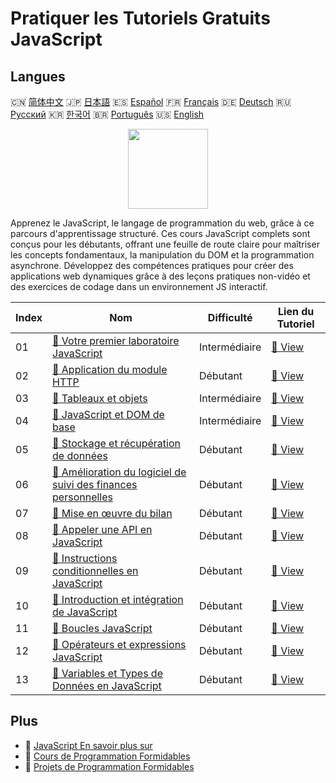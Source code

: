 # Pratiquer les Tutoriels Gratuits JavaScript

## Langues

🇨🇳 [简体中文](README_zh.md) 🇯🇵 [日本語](README_ja.md) 🇪🇸 [Español](README_es.md) 🇫🇷 [Français](README_fr.md) 🇩🇪 [Deutsch](README_de.md) 🇷🇺 [Русский](README_ru.md) 🇰🇷 [한국어](README_ko.md) 🇧🇷 [Português](README_pt.md) 🇺🇸 [English](README.md) 

<div align="center">
<img width="128px" src="https://file.labex.io/path/ztG7iIXOkx2u.png">
</div>

Apprenez le JavaScript, le langage de programmation du web, grâce à ce parcours d'apprentissage structuré. Ces cours JavaScript complets sont conçus pour les débutants, offrant une feuille de route claire pour maîtriser les concepts fondamentaux, la manipulation du DOM et la programmation asynchrone. Développez des compétences pratiques pour créer des applications web dynamiques grâce à des leçons pratiques non-vidéo et des exercices de codage dans un environnement JS interactif.

|   Index | Nom                                                                                                                                                  | Difficulté    | Lien du Tutoriel                                                                                 |
|---------|------------------------------------------------------------------------------------------------------------------------------------------------------|---------------|--------------------------------------------------------------------------------------------------|
|      01 | [📖 Votre premier laboratoire JavaScript](https://labex.io/fr/tutorials/javascript-your-first-javascript-lab-92948)                                  | Intermédiaire | [🔗 View](https://labex.io/fr/tutorials/javascript-your-first-javascript-lab-92948)              |
|      02 | [📖 Application du module HTTP](https://labex.io/fr/tutorials/javascript-http-module-application-177218)                                             | Débutant      | [🔗 View](https://labex.io/fr/tutorials/javascript-http-module-application-177218)               |
|      03 | [📖 Tableaux et objets](https://labex.io/fr/tutorials/javascript-arrays-and-objects-290728)                                                          | Intermédiaire | [🔗 View](https://labex.io/fr/tutorials/javascript-arrays-and-objects-290728)                    |
|      04 | [📖 JavaScript et DOM de base](https://labex.io/fr/tutorials/javascript-basic-javascript-and-dom-290729)                                             | Intermédiaire | [🔗 View](https://labex.io/fr/tutorials/javascript-basic-javascript-and-dom-290729)              |
|      05 | [📖 Stockage et récupération de données](https://labex.io/fr/tutorials/javascript-data-storage-and-retrieval-290730)                                 | Débutant      | [🔗 View](https://labex.io/fr/tutorials/javascript-data-storage-and-retrieval-290730)            |
|      06 | [📖 Amélioration du logiciel de suivi des finances personnelles](https://labex.io/fr/tutorials/javascript-enhancing-personal-finance-tracker-290731) | Débutant      | [🔗 View](https://labex.io/fr/tutorials/javascript-enhancing-personal-finance-tracker-290731)    |
|      07 | [📖 Mise en œuvre du bilan](https://labex.io/fr/tutorials/javascript-implementing-the-summary-290732)                                                | Débutant      | [🔗 View](https://labex.io/fr/tutorials/javascript-implementing-the-summary-290732)              |
|      08 | [📖 Appeler une API en JavaScript](https://labex.io/fr/tutorials/javascript-call-an-api-in-javascript-590831)                                        | Débutant      | [🔗 View](https://labex.io/fr/tutorials/javascript-call-an-api-in-javascript-590831)             |
|      09 | [📖 Instructions conditionnelles en JavaScript](https://labex.io/fr/tutorials/javascript-javascript-conditional-statements-598190)                   | Débutant      | [🔗 View](https://labex.io/fr/tutorials/javascript-javascript-conditional-statements-598190)     |
|      10 | [📖 Introduction et intégration de JavaScript](https://labex.io/fr/tutorials/javascript-javascript-introduction-and-embedding-598194)                | Débutant      | [🔗 View](https://labex.io/fr/tutorials/javascript-javascript-introduction-and-embedding-598194) |
|      11 | [📖 Boucles JavaScript](https://labex.io/fr/tutorials/javascript-javascript-loops-598195)                                                            | Débutant      | [🔗 View](https://labex.io/fr/tutorials/javascript-javascript-loops-598195)                      |
|      12 | [📖 Opérateurs et expressions JavaScript](https://labex.io/fr/tutorials/javascript-javascript-operators-and-expressions-598197)                      | Débutant      | [🔗 View](https://labex.io/fr/tutorials/javascript-javascript-operators-and-expressions-598197)  |
|      13 | [📖 Variables et Types de Données en JavaScript](https://labex.io/fr/tutorials/javascript-javascript-variables-and-data-types-598198)                | Débutant      | [🔗 View](https://labex.io/fr/tutorials/javascript-javascript-variables-and-data-types-598198)   |

## Plus

- 🔗 [JavaScript En savoir plus sur](https://labex.io/fr/skilltrees/javascript)
- 🔗 [Cours de Programmation Formidables](https://github.com/labex-labs/awesome-programming-courses)
- 🔗 [Projets de Programmation Formidables](https://github.com/labex-labs/awesome-programming-projects)

